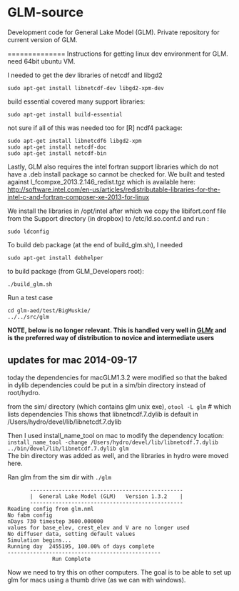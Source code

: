 GLM-source
==========

Development code for General Lake Model (GLM). Private repository for current version of GLM.

==============
Instructions for getting linux dev environment for GLM.
need 64bit ubuntu VM.

I needed to get the dev libraries of netcdf and libgd2

	sudo apt-get install libnetcdf-dev libgd2-xpm-dev

build essential covered many support libraries:

	sudo apt-get install build-essential

not sure if all of this was needed too for [R] ncdf4 package: 

	sudo apt-get install libnetcdf6 libgd2-xpm
	sudo apt-get install netcdf-doc
	sudo apt-get install netcdf-bin



Lastly, GLM also requires the intel fortran support libraries which do not have a .deb install package so cannot be checked for. We built and tested against l_fcompxe_2013.2.146_redist.tgz which is available here: http://software.intel.com/en-us/articles/redistributable-libraries-for-the-intel-c-and-fortran-composer-xe-2013-for-linux

We install the libraries in /opt/intel  after which we copy the libifort.conf file from the Support directory  (in dropbox) to /etc/ld.so.conf.d and run :

	sudo ldconfig


To build deb package (at the end of build_glm.sh), I needed

	sudo apt-get install debhelper

to build package (from GLM_Developers root):

	./build_glm.sh

Run a test case

	cd glm-aed/test/BigMuskie/
	../../src/glm




**NOTE, below is no longer relevant. This is handled very well in [GLMr](https://github.com/GLEON/GLMr) and is the preferred way of distribution to novice and intermediate users**

## updates for mac 2014-09-17
today the dependencies for macGLM1.3.2 were modified so that the baked in dylib dependencies could be put in a sim/bin directory instead of root/hydro. 

from the sim/ directory (which contains glm unix exe),
 `otool -L glm` # which lists dependencies
This shows that libnetncdf.7.dylib is default in /Users/hydro/devel/lib/libnetcdf.7.dylib

Then I used install_name_tool on mac to modify the dependency location:  
`install_name_tool -change /Users/hydro/devel/lib/libnetcdf.7.dylib ../bin/devel/lib/libnetcdf.7.dylib glm`  
The bin directory was added as well, and the libraries in hydro were moved here. 

Ran glm from the sim dir with 
`./glm`

```
       ------------------------------------------------
       |  General Lake Model (GLM)   Version 1.3.2    |
       ------------------------------------------------
Reading config from glm.nml
No fabm config
nDays 730 timestep 3600.000000
values for base_elev, crest_elev and V are no longer used
No diffuser data, setting default values
Simulation begins...
Running day  2455195, 100.00% of days complete
------------------------------------------------
              Run Complete
```
Now we need to try this on other computers. 
The goal is to be able to set up glm for macs using a thumb drive (as we can with windows).
